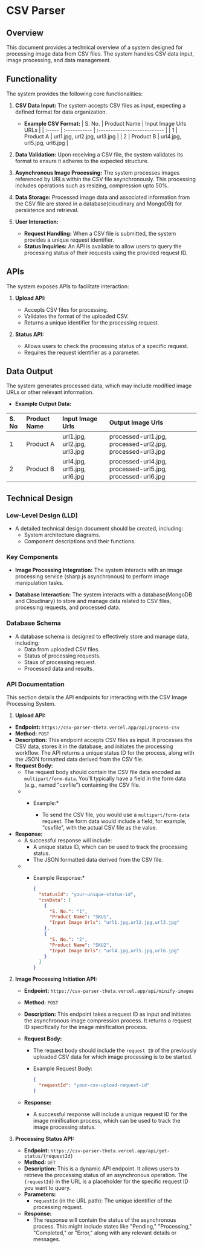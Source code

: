 # CSV Parser

## Overview

This document provides a technical overview of a system designed for processing image data from CSV files. The system handles CSV data input, image processing, and data management.

## Functionality

The system provides the following core functionalities:

1.  **CSV Data Input:** The system accepts CSV files as input, expecting a defined format for data organization.

    - **Example CSV Format:**
      | S. No. | Product Name | Input Image Urls URLs |
      | :----- | :----------- | :--------------------------- |
      | 1 | Product A | url1.jpg, url2.jpg, url3.jpg |
      | 2 | Product B | url4.jpg, url5.jpg, url6.jpg |

2.  **Data Validation:** Upon receiving a CSV file, the system validates its format to ensure it adheres to the expected structure.
3.  **Asynchronous Image Processing:** The system processes images referenced by URLs within the CSV file asynchronously. This processing includes operations such as resizing, compression upto 50%.
4.  **Data Storage:** Processed image data and associated information from the CSV file are stored in a database(cloudinary and MongoDB) for persistence and retrieval.
5.  **User Interaction:**

    - **Request Handling:** When a CSV file is submitted, the system provides a unique request identifier.
    - **Status Inquiries:** An API is available to allow users to query the processing status of their requests using the provided request ID.

## APIs

The system exposes APIs to facilitate interaction:

1.  **Upload API:**

    - Accepts CSV files for processing.
    - Validates the format of the uploaded CSV.
    - Returns a unique identifier for the processing request.

2.  **Status API:**

    - Allows users to check the processing status of a specific request.
    - Requires the request identifier as a parameter.

## Data Output

The system generates processed data, which may include modified image URLs or other relevant information.

- **Example Output Data:**

| S. No | Product Name | Input Image Urls             | Output Image Urls                                          |
| :---- | :----------- | :--------------------------- | :--------------------------------------------------------- |
| 1     | Product A    | url1.jpg, url2.jpg, url3.jpg | processed-url1.jpg, processed-url2.jpg, processed-url3.jpg |
| 2     | Product B    | url4.jpg, url5.jpg, url6.jpg | processed-url4.jpg, processed-url5.jpg, processed-url6.jpg |

## Technical Design

### Low-Level Design (LLD)

- A detailed technical design document should be created, including:
  - System architecture diagrams.
  - Component descriptions and their functions.

### Key Components

- **Image Processing Integration:** The system interacts with an image processing service (sharp.js asynchronous) to perform image manipulation tasks.

- **Database Interaction:** The system interacts with a database(MongoDB and Cloudinary) to store and manage data related to CSV files, processing requests, and processed data.

### Database Schema

- A database schema is designed to effectively store and manage data, including:
  - Data from uploaded CSV files.
  - Status of processing requests.
  - Staus of processing request.
  - Processed data and results.

### API Documentation

This section details the API endpoints for interacting with the CSV Image Processing System.

1. **Upload API:**

- **Endpoint:** `https://csv-parser-theta.vercel.app/api/process-csv`
- **Method:** `POST`
- **Description:** This endpoint accepts CSV files as input. It processes the CSV data, stores it in the database, and initiates the processing workflow. The API returns a unique status ID for the process, along with the JSON formatted data derived from the CSV file.
- **Request Body:**
  - The request body should contain the CSV file data encoded as `multipart/form-data`. You'll typically have a field in the form data (e.g., named "csvfile") containing the CSV file.
  - - Example:\*

      - To send the CSV file, you would use a `multipart/form-data` request. The form data would include a field, for example, "csvfile", with the actual CSV file as the value.
- **Response:**
  - A successful response will include:
    - A unique status ID, which can be used to track the processing status.
    - The JSON formatted data derived from the CSV file.
  - - Example Response:\*

      ```json
      {
        "statusId": "your-unique-status-id",
        "csvData": [
          {
            "S. No.": "1",
            "Product Name": "SKU1",
            "Input Image Urls": "url1.jpg,url2.jpg,url3.jpg"
          },
          {
            "S. No.": "2",
            "Product Name": "SKU2",
            "Input Image Urls": "url4.jpg,url5.jpg,url6.jpg"
          }
        ]
      }
      ```

2.  **Image Processing Initiation API:**

    - **Endpoint:** `https://csv-parser-theta.vercel.app/api/minify-images`
    - **Method:** `POST`
    - **Description:** This endpoint takes a request ID as input and initiates the asynchronous image compression process. It returns a request ID specifically for the image minification process.
    - **Request Body:**

      - The request body should include the `request ID` of the previously uploaded CSV data for which image processing is to be started.

      - Example Request Body:
        ```json
        {
          "requestId": "your-csv-upload-request-id"
        }
        ```

    - **Response:**
      - A successful response will include a unique request ID for the image minification process, which can be used to track the image processing status.

3.  **Processing Status API:**

    - **Endpoint:** `https://csv-parser-theta.vercel.app/api/get-status/{requestId}`
    - **Method:** `GET`
    - **Description:** This is a dynamic API endpoint. It allows users to retrieve the processing status of an asynchronous operation. The `{requestId}` in the URL is a placeholder for the specific request ID you want to query.
    - **Parameters:**
      - `requestId` (in the URL path): The unique identifier of the processing request.
    - **Response:**
      - The response will contain the status of the asynchronous process. This might include states like "Pending," "Processing," "Completed," or "Error," along with any relevant details or messages.
